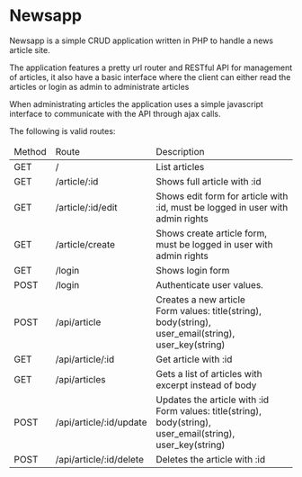 <h1>Newsapp</h1>
<p>Newsapp is a simple CRUD application written in PHP to handle a news article site.</p>
<p>The application features a pretty url router and RESTful API for management of articles, it also have a basic interface where the client can either read the articles or login as admin to administrate articles</p>
<p>When administrating articles the application uses a simple javascript interface to communicate with the API through ajax calls.</p>
<p>The following is valid routes: </p>
<table>
	<thead>
		<tr>
			<td>
				Method
			</td>
			<td>
				Route
			</td>
			<td>
				Description
			</td>
		</tr>
	</thead>
	<tbody>
		<tr>
			<td>
				GET
			</td>
			<td>
				/
			</td>
			<td>
				List articles
			</td>
		</tr>
		<tr>
			<td>
				GET
			</td>
			<td>
				/article/:id
			</td>
			<td>
				Shows full article with :id
			</td>
		</tr>
		<tr>
			<td>
				GET
			</td>
			<td>
				/article/:id/edit
			</td>
			<td>
				Shows edit form for article with :id, must be logged in user with admin rights
			</td>
		</tr>
		<tr>
			<td>
				GET
			</td>
			<td>
				/article/create
			</td>
			<td>
				Shows create article form, must be logged in user with admin rights
			</td>
		</tr>
		<tr>
			<td>
				GET
			</td>
			<td>
				/login
			</td>
			<td>
				Shows login form
			</td>
		</tr>
		<tr>
			<td>
				POST
			</td>
			<td>
				/login
			</td>
			<td>
				Authenticate user values.
			</td>
		</tr>
		<tr>
			<td>
				POST
			</td>
			<td>
				/api/article
			</td>
			<td>
				Creates a new article<br>
				Form values: title(string), body(string), user_email(string), user_key(string)
			</td>
		</tr>
		<tr>
			<td>
				GET
			</td>
			<td>
				/api/article/:id
			</td>
			<td>
				Get article with :id
			</td>
		</tr>
		<tr>
			<td>
				GET
			</td>
			<td>
				/api/articles
			</td>
			<td>
				Gets a list of articles with excerpt instead of body
			</td>
		</tr>
		<tr>
			<td>
				POST
			</td>
			<td>
				/api/article/:id/update
			</td>
			<td>
				Updates the article with :id<br>
				Form values: title(string), body(string), user_email(string), user_key(string)
			</td>
		</tr>
		<tr>
			<td>
				POST
			</td>
			<td>
				/api/article/:id/delete
			</td>
			<td>
				Deletes the article with :id
			</td>
		</tr>
	</tbody>
</table>